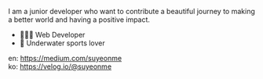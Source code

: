 I am a junior developer who want to contribute a beautiful journey to making a better world and having a positive impact.<br>

- 👩🏻‍💻 Web Developer
- 🌊 Underwater sports lover

en: https://medium.com/suyeonme
<br/>
ko: https://velog.io/@suyeonme
